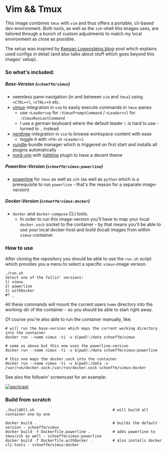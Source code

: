 # Vim && Tmux 

This image combines `tmux` with `vim` and thus offers a portable, cli-based dev-environment. Both tools, as well as the `zsh`-shell this images uses, are tailored through a bunch of custom adjustments to match my local environment as close as possible.

The setup was inspired by [Keegan Lowensteins blog][blog1]-post which explains used configs in detail (and also talks about stuff which goes beyond this images' setup).

### So what's included:

##### Base-Version (`schoeffm/vimux`)
- seemless pane-navigation (in and between `vim` and `tmux`) using `<CTRL>+l`, `<CTRL>+h` etc. 
- [vimux][vimux]-integration in `vim` to easily execute commands in `tmux`-panes 
    - use `<Leader>vp` for `:VimuxPromptCommand` / `<Leader>vl` for `:VimuxRunLastCommand`
    - I use a german keyboard where the default leader `\` is hard to use - turned to `,` instead
- [nerdtree][nerdtree]-integration in `vim` to browse workspace-content with ease
    - toggle it with `<F9>` or `<Leader>1`
- [vundle][vundle]-bundle manager which is triggered on first start and installs all plugins automatically
- [nord-vim][nord-vim] with [lightline][lightline] plugin to have a decent theme

##### Powerline-Version (`schoeffm/vimux:powerline`)
- [powerline][powerline] for `tmux` as well as `zsh` (as well as `python` which is a prerequisite to run `powerline` - that's the reason for a separate image-version)

##### Docker-Version (`schoeffm/vimux:docker`)
- `docker` and `docker-compose` CLI tools. 
    - In order to run this image-version you'll have to map your local `docker.sock` socket to the container - by that means you'll be able to use your local docker-host and build (local) images from within `vimux`-container.

### How to use

After cloning the repository you should be able to use the `run.sh` script which provides you a menu to select a specific `vimux`-image version.

```
./run.sh
Select one of the follin' versions:
1) vimux
2) powerline
3) withDocker
#? _
```

All these commands will mount the current users `home` directory into the working-dir of the container - so you should be able to start right away.

Of course you're also able to run the container manually, like:

```
# will run the base-version which maps the current working directory into the container
docker run --name vimux -ti -v $(pwd):/data schoeffm/vimux

# same as above but this one uses the powerline-version
docker run --name vimux -ti -v $(pwd):/data schoeffm/vimux:powerline

# this one maps the docker.sock into the container
docker run --name vimux -ti -v $(pwd):/data -v /var/run/docker.sock:/var/run/docker.sock schoeffm/vimux:docker
```

See also the followin' screencast for an example:

[![asciicast](https://asciinema.org/a/1yyrNLuhIfVVy0cvorhTGz0jk.png)](https://asciinema.org/a/1yyrNLuhIfVVy0cvorhTGz0jk)

### Build from scratch

```
./buildAll.sh                                   # will build all container one by one
```
```
docker build .                                  # builds the default version - schoeffm/vimux
docker build -f Dockerfile.powerline .          # adds powerline to tmux/zsh as well - schoeffm/vimux:powerline
docker build -f Dockerfile.withDocker .         # also installs docker cli-tools - schoeffm/vimux:docker
```
   

[vimux]:https://github.com/benmills/vimux
[nerdtree]:https://github.com/scrooloose/nerdtree
[vundle]:https://github.com/VundleVim/Vundle.vim
[nord-vim]:https://github.com/arcticicestudio/nord-vim
[blog1]:https://blog.bugsnag.com/tmux-and-vim/
[blog2]:https://teamgaslight.com/blog/vim-plus-tmux-a-perfect-match
[lightline]:https://github.com/itchyny/lightline.vim
[powerline]:https://github.com/powerline/powerline
